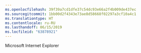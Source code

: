 ```yaml
---
ms.openlocfilehash: 39f39a7cd1dfe37c54dc93e66a2f4b009de437ec
ms.sourcegitcommit: 1bb00d2f4343e73ae8d58668f02297a3cf10a4c1
ms.translationtype: HT
ms.contentlocale: ru-RU
ms.lasthandoff: 06/15/2019
ms.locfileid: "63878921"
---
```

Microsoft Internet Explorer